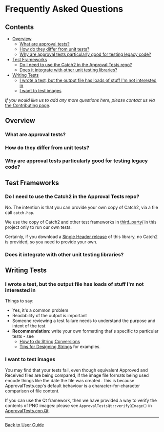 <!--
GENERATED FILE - DO NOT EDIT
This file was generated by [MarkdownSnippets](https://github.com/SimonCropp/MarkdownSnippets).
Source File: /doc/mdsource/FAQ.source.md
To change this file edit the source file and then execute ./run_markdown_templates.sh.
-->

<a id="top"></a>

# Frequently Asked Questions

<!-- toc -->
## Contents

  * [Overview](#overview)
    * [What are approval tests?](#what-are-approval-tests)
    * [How do they differ from unit tests?](#how-do-they-differ-from-unit-tests)
    * [Why are approval tests particularly good for testing legacy code?](#why-are-approval-tests-particularly-good-for-testing-legacy-code)
  * [Test Frameworks](#test-frameworks)
    * [Do I need to use the Catch2 in the Approval Tests repo?](#do-i-need-to-use-the-catch2-in-the-approval-tests-repo)
    * [Does it integrate with other unit testing libraries?](#does-it-integrate-with-other-unit-testing-libraries)
  * [Writing Tests](#writing-tests)
    * [I wrote a test, but the output file has loads of stuff I'm not interested in](#i-wrote-a-test-but-the-output-file-has-loads-of-stuff-im-not-interested-in)
    * [I want to test images](#i-want-to-test-images)<!-- endToc -->

*If you would like us to add any more questions here, please contact us via* [the Contributing page](/doc/Contributing.md#top).

## Overview

### What are approval tests?

### How do they differ from unit tests?

### Why are approval tests particularly good for testing legacy code?

## Test Frameworks

### Do I need to use the Catch2 in the Approval Tests repo?

No. The intention is that you can provide your own copy of Catch2, via a file call `catch.hpp`.

We use the copy of Catch2 and other test frameworks in [third_party/](https://github.com/approvals/ApprovalTests.cpp/blob/master/third_party/) in this project only to run our own tests.

Certainly, if you download a [Single Header release](https://github.com/approvals/ApprovalTests.cpp/releases) of this library, no Catch2 is provided, so you need to provide your own.

### Does it integrate with other unit testing libraries?

## Writing Tests

### I wrote a test, but the output file has loads of stuff I'm not interested in

Things to say:

* Yes, it's a common problem
* Readability of the output is important
* Someone reviewing a test failure needs to understand the purpose and intent of the test
* **Recommendation**: write your own formatting that's specific to particular tests - see
    * [How to do String Conversions](/doc/ToString.md#top)
    * [Tips for Designing Strings](/doc/explanations/TipsForDesigningStrings.md#top) for examples.

### I want to test images

You may find that your tests fail, even though equivalent Approved and Received files are being compared, if the image file formats being used encode things like the date the file was created. This is because ApprovalTests.cpp's default behaviour is a character-for-character comparison of file content.

If you can use the Qt framework, then we have provided a way to verify the contents of PNG images: please see `ApprovalTestsQt::verifyQImage()` in [ApprovalTests.cpp.Qt](https://github.com/approvals/ApprovalTests.cpp.Qt).

---

[Back to User Guide](/doc/README.md#top)
